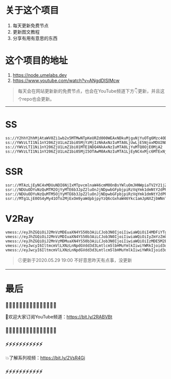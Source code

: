 # 关于这个项目
1. 每天更新免费节点
2. 更新图文教程
3. 分享有用有意思的东西

# 这个项目的地址
1. https://node.umelabs.dev
2. https://www.youtube.com/watch?v=ANgdDISlMcw

> 每天会在网站更新新的免费节点，也会在YouTube频道下方👇更新，并且这个repo也会更新。



---

# SS

```http
ss://Y2hhY2hhMjAtaWV0Zi1wb2x5MTMwNTpKeURZd000WEAxNDkuMjguNjYuOTg6Mzc4ODU=
ss://YWVzLTI1Ni1nY206ZjU1LmZ1bi05MjYzMjIzNkAxNzIuMTA0LjUwLjE5NjoxMDU2NQ==
ss://YWVzLTI1Ni1nY206ZjU1LmZ1bi01MTE1NDQ4NkAxNzIuMTA0LjYuMTQ0OjE0MjA2
ss://YWVzLTI1Ni1nY206ZjU1LmZ1bi05MjI5OTAwM0AxNzIuMTA1LjEyNC4xMjc6MTExNjc=
```

# SSR

```http
ssr://MTAzLjEyNC4xMDUuNDI6NjIxMTpvcmlnaW46cmM0OnBsYWluOmJHNWpiaTV2Y21jZ09HcHgvP29iZnNwYXJhbT0mcmVtYXJrcz01clNiNXAySjU1LTJSUSZncm91cD1URzVqYmk1dmNtYw
ssr://NDUuODYuNzQuMTM2OjYyMTE6b3JpZ2luOnJjNDpwbGFpbjpiRzVqYmk1dmNtY2dPR3B4Lz9vYmZzcGFyYW09JnJlbWFya3M9NXJTYjVwMko1NS0yUmcmZ3JvdXA9VEc1amJpNXZjbWM
ssr://NDUuODYuNzQuMTM5OjYyMTE6b3JpZ2luOnJjNDpwbGFpbjpiRzVqYmk1dmNtY2dPR3B4Lz9vYmZzcGFyYW09JnJlbWFya3M9NXJTYjVwMko1NS0yUncmZ3JvdXA9VEc1amJpNXZjbWM
ssr://MTg1LjE0OS4yMy41OTo2MjExOm9yaWdpbjpyYzQ6cGxhaW46Ykc1amJpNXZjbWNnT0dweC8_b2Jmc3BhcmFtPSZyZW1hcmtzPTVyU2I1cDJKNTUtMlNBJmdyb3VwPVRHNWpiaTV2Y21j
```

# V2Ray

```http
vmess://eyJhZGQiOiJ2MnVzMDEuaXN4YS50b3AiLCJob3N0IjoiIiwiaWQiOiI4MDFiYTg3Ny05MDZjLTQ3NTAtOWUwOS1hNTEwMmFjZGI3YmMiLCJuZXQiOiJ3cyIsInBhdGgiOiJcL3JheSIsInBvcnQiOiI0NDMiLCJwcyI6ImlzeC55dC0wMSIsInRscyI6InRscyIsInYiOjIsImFpZCI6MCwidHlwZSI6Im5vbmUifQo=
vmess://eyJhZGQiOiJ2MnVzMDIuaXN4YS50b3AiLCJob3N0IjoiIiwiaWQiOiIyZmYzZmUwYS0xNTEyLTRhMDEtODg2Yy00NmYxNmM5YzM4ZjMiLCJuZXQiOiJ3cyIsInBhdGgiOiJcL3JheSIsInBvcnQiOiI0NDMiLCJwcyI6ImlzeC55dC0wMiIsInRscyI6InRscyIsInYiOjIsImFpZCI6MCwidHlwZSI6Im5vbmUifQo=
vmess://eyJhZGQiOiJ2MnVzMDMuaXN4YS50b3AiLCJob3N0IjoiIiwiaWQiOiIzMDE5M2EyZC0yNTJjLTQyYWQtYWQ2NC0xZjFkMTg5M2I4ZjUiLCJuZXQiOiJ3cyIsInBhdGgiOiJcL3JheSIsInBvcnQiOiI0NDMiLCJwcyI6ImlzeC55dC0wMyIsInRscyI6InRscyIsInYiOjIsImFpZCI6MCwidHlwZSI6Im5vbmUifQo=
vmess://eyJwcyI6IltmcmVlLXNzLnNpdGVdd3d3Lmtlcm5lbHMuYmlkIiwiYWRkIjoid3d3Lmtlcm5lbHMuYmlkIiwicG9ydCI6IjQ0MyIsImlkIjoiMDk4NDRkYWItZjI1OS0xNDYyLTEzNTctYjNiNzdlOGIyNWEzIiwiYWlkIjoiMCIsIm5ldCI6IndzIiwidHlwZSI6Im5vbmUiLCJob3N0IjoiL3dzIiwidGxzIjoidGxzIn0=
vmess://eyJwcyI6IltmcmVlLXNzLnNpdGVdd3d3Lmtlcm5lbHMuYmlkIiwiYWRkIjoid3d3Lmtlcm5lbHMuYmlkIiwicG9ydCI6IjgwIiwiaWQiOiJiOTNhOTE5YS0wNjQ0LTgxMjAtZGY3MC1hMGY4ZTBlM2Y5ZTYiLCJhaWQiOiIwIiwibmV0Ijoid3MiLCJ0eXBlIjoibm9uZSIsImhvc3QiOiIvd3MiLCJ0bHMiOiJub25lIn0=
```



> 🕖更新于2020.05.29 19:00 不好意思昨天有点事，没更新

---

# 最后
### 🌸🌸🌸🌸🌸🌸🌸🌸🌸🌸🌸🌸🌸🌸🌸

👏欢迎大家订阅YouTube频道：https://bit.ly/2RABVBt

### 🌸🌸🌸🌸🌸🌸🌸🌸🌸🌸🌸🌸🌸🌸🌸



### ⚡️⚡️⚡️⚡️⚡️⚡️⚡️⚡️⚡️⚡️⚡️

💥了解系列视频：https://bit.ly/2VsR4Gi

### ⚡️⚡️⚡️⚡️⚡️⚡️⚡️⚡️⚡️⚡️⚡️